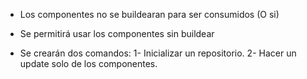 - Los componentes no se buildearan para ser consumidos (O si)

- Se permitirá usar los componentes sin buildear
- Se crearán dos comandos:
  1- Inicializar un repositorio.
  2- Hacer un update solo de los componentes.